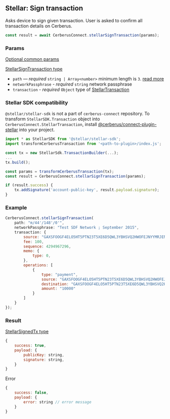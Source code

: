 ## Stellar: Sign transaction

Asks device to sign given transaction. User is asked to confirm all transaction
details on Cerberus.

```javascript
const result = await CerberusConnect.stellarSignTransaction(params);
```

### Params

[Optional common params](commonParams.md)

[StellarSignTransaction type](https://github.com/Cerberus-Wallet/cerberus-suite/blob/develop/packages/connect/src/types/api/stellar/index.ts)

-   `path` — _required_ `string | Array<number>` minimum length is `3`. [read more](../path.md)
-   `networkPassphrase` - _required_ `string` network passphrase
-   `transaction` - _required_ `Object` type of [StellarTransaction](https://github.com/Cerberus-Wallet/cerberus-suite/blob/develop/packages/connect/src/types/api/stellar/index.ts)

### Stellar SDK compatibility

`@stellar/stellar-sdk` is not a part of `cerberus-connect` repository.
To transform `StellarSDK.Transaction` object into `CerberusConnect.StellarTransaction`, install [@cerberus/connect-plugin-stellar](https://github.com/Cerberus-Wallet/cerberus-suite/tree/develop/packages/connect-plugin-stellar) into your project.

```javascript
import * as StellarSDK from '@stellar/stellar-sdk';
import transformCerberusTransaction from '<path-to-plugin>/index.js';

const tx = new StellarSdk.TransactionBuilder(...);
...
tx.build();

const params = transformCerberusTransaction(tx);
const result = CerberusConnect.stellarSignTransaction(params);

if (result.success) {
    tx.addSignature('account-public-key', result.payload.signature);
}
```

### Example

```javascript
CerberusConnect.stellarSignTransaction(
    path: "m/44'/148'/0'",
    networkPassphrase: "Test SDF Network ; September 2015",
    transaction: {
        source: "GAXSFOOGF4ELO5HT5PTN23T5XE6D5QWL3YBHSVQ2HWOFEJNYYMRJENBV",
        fee: 100,
        sequence: 4294967296,
        memo: {
            type: 0,
        },
        operations: [
            {
                type: "payment",
                source: "GAXSFOOGF4ELO5HT5PTN23T5XE6D5QWL3YBHSVQ2HWOFEJNYYMRJENBV",
                destination: "GAXSFOOGF4ELO5HT5PTN23T5XE6D5QWL3YBHSVQ2HWOFEJNYYMRJENBV",
                amount: "10000"
            }
        ]
    }
});
```

### Result

[StellarSignedTx type](https://github.com/Cerberus-Wallet/cerberus-suite/blob/develop/packages/connect/src/types/api/stellar/index.ts)

```javascript
{
    success: true,
    payload: {
        publicKey: string,
        signature: string,
    }
}
```

Error

```javascript
{
    success: false,
    payload: {
        error: string // error message
    }
}
```
